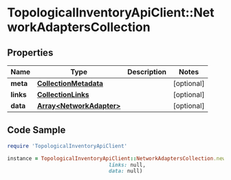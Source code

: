 # TopologicalInventoryApiClient::NetworkAdaptersCollection

## Properties

Name | Type | Description | Notes
------------ | ------------- | ------------- | -------------
**meta** | [**CollectionMetadata**](CollectionMetadata.md) |  | [optional] 
**links** | [**CollectionLinks**](CollectionLinks.md) |  | [optional] 
**data** | [**Array&lt;NetworkAdapter&gt;**](NetworkAdapter.md) |  | [optional] 

## Code Sample

```ruby
require 'TopologicalInventoryApiClient'

instance = TopologicalInventoryApiClient::NetworkAdaptersCollection.new(meta: null,
                                 links: null,
                                 data: null)
```



